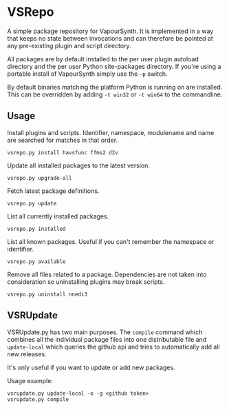 VSRepo
======

A simple package repository for VapourSynth. It is implemented in a way that
keeps no state between invocations and can therefore be pointed at any
pre-existing plugin and script directory.

All packages are by default installed to the per user plugin autoload directory
and the per user Python site-packages directory. If you're using a portable
install of VapourSynth simply use the `-p` switch.

By default binaries matching the platform Python is running on are installed.
This can be overridden by adding `-t win32` or `-t win64` to the commandline.

Usage
-----

Install plugins and scripts. Identifier, namespace, modulename and name
are searched for matches in that order.
```
vsrepo.py install havsfunc ffms2 d2v
```

Update all installed packages to the latest version.
```
vsrepo.py upgrade-all
```

Fetch latest package definitions.
```
vsrepo.py update
```

List all currently installed packages.
```
vsrepo.py installed
```

List all known packages. Useful if you can't remember the namespace or
identifier.
```
vsrepo.py available
```

Remove all files related to a package. Dependencies are not taken into
consideration so uninstalling plugins may break scripts.
```
vsrepo.py uninstall nnedi3
```


VSRUpdate
---------

VSRUpdate.py has two main purposes. The `compile` command which combines all
the individual package files into one distributable file and `update-local`
which queries the github api and tries to automatically add all new releases.

It's only useful if you want to update or add new packages.

Usage example:
```
vsrupdate.py update-local -o -g <github token>
vsrupdate.py compile
```